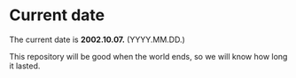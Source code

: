 # Current date

The current date is **2002.10.07.** (YYYY.MM.DD.)

This repository will be good when the world ends, so we will know how long it lasted.